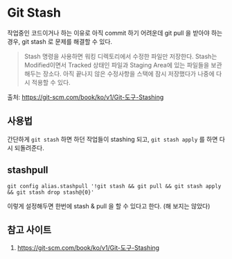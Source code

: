 # Git Stash

작업중인 코드이거나 하는 이유로 아직 commit 하기 어려운데 git pull 을 받아야 하는 경우, git stash 로 문제를 해결할 수 있다.

> Stash 명령을 사용하면 워킹 디렉토리에서 수정한 파일만 저장한다. Stash는 Modified이면서 Tracked 상태인 파일과 Staging Area에 있는 파일들을 보관해두는 장소다. 아직 끝나지 않은 수정사항을 스택에 잠시 저장했다가 나중에 다시 적용할 수 있다.

출처: https://git-scm.com/book/ko/v1/Git-도구-Stashing


## 사용법

간단하게 `git stash` 하면 하던 작업들이 stashing 되고, `git stash apply` 를 하면 다시 되돌려준다.


## stashpull

```git config alias.stashpull '!git stash && git pull && git stash apply && git stash drop stash@{0}'```

이렇게 설정해두면 한번에 stash & pull 을 할 수 있다고 한다. (해 보지는 않았다)


## 참고 사이트

1. https://git-scm.com/book/ko/v1/Git-도구-Stashing
